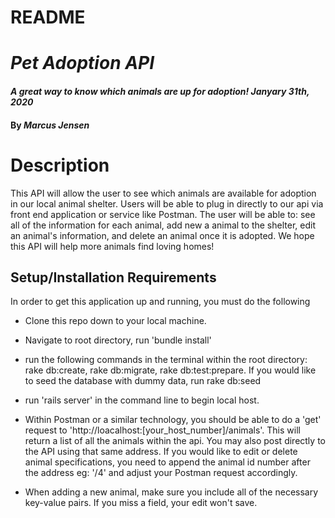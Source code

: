 # README

# _Pet Adoption API_

#### _A great way to know which animals are up for adoption! Janyary 31th, 2020_

#### By _**Marcus Jensen**_

# Description

This API will allow the user to see which animals are available for adoption in our local animal shelter. Users will be able to plug in directly to our api via front end application or service like Postman. The user will be able to: see all of the information for each animal, add new a animal to the shelter, edit an animal's information, and delete an animal once it is adopted. We hope this API will help more animals find loving homes!

## Setup/Installation Requirements

In order to get this application up and running, you must do the following  

* Clone this repo down to your local machine.

* Navigate to root directory, run 'bundle install'

* run the following commands in the terminal within the root directory: rake db:create, rake db:migrate, rake db:test:prepare. If you would like to seed the database with dummy data, run rake db:seed

* run 'rails server' in the command line to begin local host.

* Within Postman or a similar technology, you should be able to do a 'get' request to 'http://loacalhost:[your_host_number]/animals'. This will return a list of all the animals within the api. You may also post directly to the API using that same address. If you would like to edit or delete animal specifications, you need to append the animal id number after the address eg: '/4' and adjust your Postman request accordingly.

* When adding a new animal, make sure you include all of the necessary key-value pairs. If you miss a field, your edit won't save.
